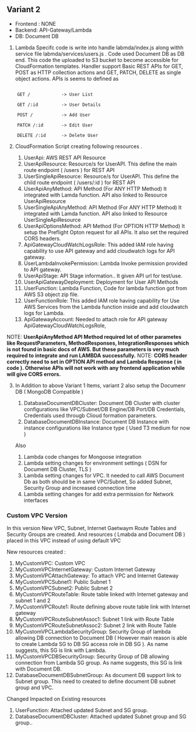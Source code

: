 
## Variant 2

- Frontend : NONE
- Backend: API-Gateway/Lambda
- DB: Document DB

1) Lambda Specifc code is write into handle labmda/index.js along withh service file labmda/services/users.js . Code used Document DB as DB end. This code the uploaded to S3 bucket to become accessible for CloudFormation templates. Handler support Basic REST APIs for GET, POST as HTTP collection actions and GET, PATCH, DELETE as single object actions.
APIs is seems to defined as

```

	GET /            -> User List

	GET /:id         -> User Details

	POST /           -> Add User

	PATCH /:id       -> Edit User

	DELETE /:id      -> Delete User

```

2) CloudFormation Script creating following resources .

	1. UserApi:  AWS REST API Resource
	2. UserApiResource:  Resource/s for UserAPI. This define the main route endpoint ( /users ) for REST API
	3. UserSingleApiResource:  Resource/s for UserAPI. This define the child route endpoint ( /users/:id ) for REST API
	4. UserApiAnyMethod:  API Method (For ANY HTTP Method) It integrated with Lamda function. API also linked to Resource UserApiResource
	5. UserSingleApiAnyMethod:  API Method (For ANY HTTP Method) It integrated with Lamda function. API also linked to Resource UserSingleApiResource
	6. UserApiOptionsMethod:  API Method (For OPTION HTTP Method) It setup the Preflight Opton request for all APIs. It also set the required CORS headers.
	7. ApiGatewayCloudWatchLogsRole:  This added IAM role having capability to use API gateway and add cloudwatch logs for API gateway.
	8. UserLambdaInvokePermission:  Lambda Invoke permission provided to API gateway.
	9. UserApiStage:  API Stage information.. It given API url for test/use.
	10. UserApiGatewayDeployment:  Deployment for User API Methods
	11. UserFunction:  Lambda Function, Code for lambda function got from AWS S3 object zip file.
	12. UserFunctionRole:   This added IAM role having capability for Use AWS Services from the Lambda function inside and add cloudwatch logs for Lambda.
	13. ApiGatewayAccount:  Needed to attach role for API gateway ApiGatewayCloudWatchLogsRole, 


NOTE:   **UserApiAnyMethod API Method required lot of other parametes like RequestParameters, MethodResponses, IntegrationResponses which is not found in basic docs of AWS. But these parameters is very much required to integrate and run LAMBDA successfully.**
NOTE: **CORS header correctly need to set in OPTION API method and Lambda Response ( in code ). Otherwise APIs will not work with any frontend application while will give CORS errors.** 


3) In Addition to above Variant 1 Items, variant 2 also setup the Documenr DB ( MongoDB Compatible )

	1. DatabaseDocumentDBCluster: Document DB Cluster with cluster configurations like VPC/Subnet/DB Engine/DB Port/DB Credentials, Credentials used througb Clioud formation parameters.
	2. DatabaseDocumentDBInstance: Document DB Instance with instance configurations like Instance type ( Used T3 medium for now )

	Also 

	1. Lambda code changes for Mongoose integration
	2. Lambda setting changes for environment settings ( DSN for Document DB Cluster, TLS )
	3. Lambda setting changes for VPC. It needed to call AWS Document Db as both should be in same VPC/Subnet, So added Subnet, Security Group and increased connection time
	4. Lambda setting changes for add extra permission for Network interfaces
	

### Custom VPC Version

In this version New VPC, Subnet, Internet Gaetwaym Route Tables  and Security Groups are created. And resources ( Lmabda and Document DB ) placed in this VPC instead of using default VPC

New resources created :

1. MyCustomVPC: Custom VPC
2. MyCustomVPCInternetGateway: Custom Internet Gateway 
3. MyCustomVPCAttachGateway: To attach VPC and Internet Gateway
4. MyCustomVPCSubnet1: Public Subnet 1 
5. MyCustomVPCSubnet2: Public Subnet 2
6. MyCustomVPCRouteTable: Route table linked with Internet gateway and subnet 1 and 2
7. MyCustomVPCRoute1: Route defining above route table link with Internet gateway 
8. MyCustomVPCRouteSubnetAssoc1: Subnet 1 link with Route Table
9. MyCustomVPCRouteSubnetAssoc2: Subnet 2 link with Route Table
10. MyCustomVPCLambdaSecurityGroup: Security Group of lambda allowing DB connection to Document DB ( However main reason is  able to create Lambda SG to DB SG access role in DB SG  ). As name suggests, this SG is link with Lambda. 
11. MyCustomVPCDBSecurityGroup: Security Group of DB allowing connection from Lambda SG group. As name suggests, this SG is link with Document DB. 
12. DatabaseDocumentDBSubnetGroup: As document DB support link to Subnet group. This need to created to define document DB subnet group and VPC.  

Changed Impacted on Existing resources

1. UserFunction:  Attached updated Subnet and SG group.
2. DatabaseDocumentDBCluster:   Attached updated Subnet group and SG group..

